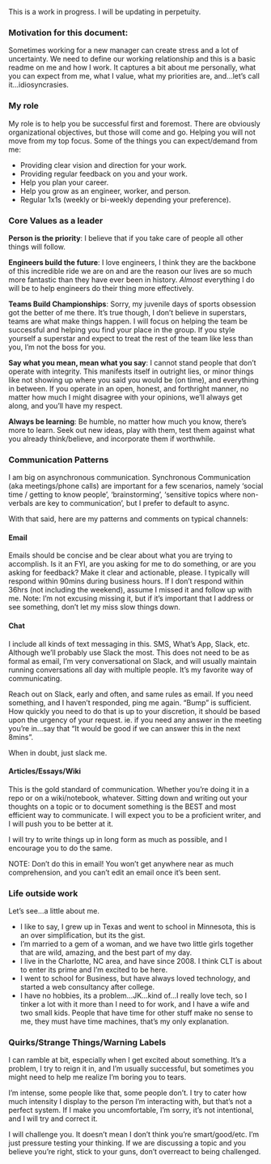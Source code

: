 This is a work in progress. I will be updating in perpetuity. 

### Motivation for this document:
Sometimes working for a new manager can create stress and a lot of uncertainty.  We need to define our working relationship  and this is a basic readme on me and how I work.  It captures a bit about me personally, what you can expect from me, what I value, what my priorities are, and…let’s call it…idiosyncrasies. 

### My role
My role is to help you be successful first and foremost. There are obviously organizational objectives, but those will come and go.  Helping you will not move from my top focus.  Some of the things you can expect/demand from me:
- Providing clear vision and direction for your work.
- Providing regular feedback on you and your work.
- Help you plan your career.
- Help you grow as an engineer, worker, and person.
- Regular 1x1s (weekly or bi-weekly depending your preference).  

###  Core Values as a leader
**Person is the priority**: I believe that if you take care of people all other things will follow. 

**Engineers build the future**: I love engineers, I think they are the backbone of this incredible ride we are on and are the reason our lives are so much more fantastic than they have ever been in history.  _Almost_ everything I do will be to help engineers do their thing more effectively.

**Teams Build Championships**: Sorry, my juvenile days of sports obsession got the better of me there. It’s true though, I don’t believe in superstars, teams are what make things happen.  I will focus on helping the team be successful and helping you find your place in the group.  If you style yourself a superstar and expect to treat the rest of the team like less than you, I’m not the boss for you. 

**Say what you mean, mean what you say**: I cannot stand people that don’t operate with integrity.  This manifests itself in outright lies, or minor things like not showing up where you said you would be (on time), and everything in between. If you operate in an open, honest, and forthright manner, no matter how much I might disagree with your opinions, we’ll always get along, and you’ll have my respect.

**Always be learning**:  Be humble, no matter how much you know, there’s more to learn. Seek out new ideas, play with them, test them against what you already think/believe, and incorporate them if worthwhile.  

### Communication Patterns
I am big on asynchronous communication.  Synchronous Communication (aka meetings/phone calls) are important for a few scenarios, namely ‘social time / getting to know people’, ‘brainstorming’, ‘sensitive topics where non-verbals are key to communication’, but I prefer to default to async.

With that said, here are my patterns and comments on typical channels:

#### Email
Emails should be concise and be clear about what you are trying to accomplish.  Is it an FYI, are you asking for me to do something, or are you asking for feedback?  Make it clear and actionable, please. I typically will respond within 90mins during business hours.  If I don’t respond within 36hrs (not including the weekend), assume I missed it and follow up with me. Note: I’m not excusing missing it, but if it’s important that I address or see something, don’t let my miss slow things down.

#### Chat
I include all kinds of text messaging in this.  SMS, What’s App, Slack, etc. Although we’ll probably use Slack the most. This does not need to be as formal as email, I’m very conversational on Slack, and will usually maintain running conversations all day with multiple people. It’s my favorite way of communicating.

Reach out on Slack, early and often, and same rules as email.  If you need something, and I haven’t responded, ping me again. “Bump” is sufficient.  How quickly you need to do that is up to your discretion, it should be based upon the urgency of your request. ie. if you need any answer in the meeting you’re in…say that “It would be good if we can answer this in the next 8mins”.

When in doubt, just slack me.

#### Articles/Essays/Wiki
This is the gold standard of communication.  Whether you’re doing it in a repo or on a wiki/notebook, whatever. Sitting down and writing out your thoughts on a topic or to document something is the BEST and most efficient way to communicate.  I will expect you to be a proficient writer, and I will push you to be better at it. 

I will try to write things up in long form as much as possible, and I encourage you to do the same.  

NOTE: Don’t do this in email! You won’t get anywhere near as much comprehension, and you can’t edit an email once it’s been sent. 


### Life outside work

Let’s see…a little about me.

- I like to say, I grew up in Texas and went to school in Minnesota, this is an over simplification, but its the gist.
- I’m married to a gem of a woman, and we have two little girls together that are wild, amazing, and the best part of my day.
- I live in the Charlotte, NC area, and have since 2008.  I think CLT is about to enter its prime and I’m excited to be here. 
- I went to school for Business, but have always loved technology, and started a web consultancy after college. 
- I have no hobbies, its a problem…JK…kind of…I really love tech, so I tinker a lot with it more than I need to for work, and I have a wife and two small kids.  People that have time for other stuff make no sense to me, they must have time machines, that’s my only explanation. 

### Quirks/Strange Things/Warning Labels
I can ramble at bit, especially when I get excited about something.  It’s a problem, I try to reign it in, and I’m usually successful, but sometimes you might need to help me realize I’m boring you to tears.

I’m intense, some people like that, some people don’t.  I try to cater how much intensity I display to the person I’m interacting with, but that’s not a perfect system.  If I make you uncomfortable, I’m sorry, it’s not intentional, and I will try and correct it.

I will challenge you. It doesn’t mean I don’t think you’re smart/good/etc.   I’m just pressure testing your thinking.  If we are discussing a topic and you believe you’re right, stick to your guns, don’t overreact to being challenged.
